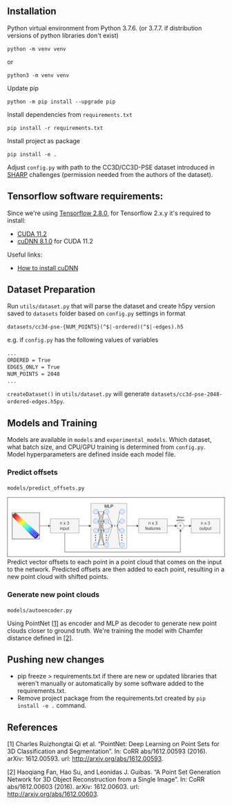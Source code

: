 ## Installation
Python virtual environment from 
Python 3.7.6. (or 3.7.7. if distribution versions of python libraries don't exist)
```
python -m venv venv
```
or
```
python3 -m venv venv
```
Update pip
```
python -m pip install --upgrade pip
```
Install dependencies from `requirements.txt`
```
pip install -r requirements.txt
```
Install project as package
```
pip install -e .
```
Adjust `config.py` with path to the CC3D/CC3D-PSE dataset introduced in 
<a href="https://cvi2.uni.lu/sharp2022">SHARP</a> challenges (permission
needed from the authors of the dataset).

## Tensorflow software requirements:
Since we're using <a href="https://www.tensorflow.org/install/pip">Tensorflow 2.8.0</a>,
for Tensorflow 2.x.y it's required to install:
- <a href="https://developer.nvidia.com/cuda-11.2.0-download-archive">CUDA 11.2</a>
- <a href="https://developer.nvidia.com/rdp/cudnn-archive">cuDNN 8.1.0</a> for CUDA 11.2

Useful links:
- <a href="https://docs.nvidia.com/deeplearning/cudnn/install-guide/index.html">How to install cuDNN</a>

## Dataset Preparation
Run `utils/dataset.py` that will parse the dataset and create h5py version 
saved to `datasets` folder based on `config.py` settings in format
```
datasets/cc3d-pse-{NUM_POINTS}(^$|-ordered)(^$|-edges).h5
```
e.g. if `config.py` has the following values of variables
```
...
ORDERED = True
EDGES_ONLY = True
NUM_POINTS = 2048
...
```
`createDataset()` in `utils/dataset.py` will generate 
`datasets/cc3d-pse-2048-ordered-edges.h5py`.

## Models and Training
Models are available in `models` and `experimental_models`. Which dataset, what batch size, and CPU/GPU
training is determined from `config.py`. Model hyperparameters are defined inside each model file.

### Predict offsets
`models/predict_offsets.py`

![alt text](figures/predicting_offsets_architecture.png)
Predict vector offsets to each point in a point cloud that comes on the 
input to the network.
Predicted offsets are then added to each point, resulting in a new point
cloud with shifted points.

### Generate new point clouds
`models/autoencoder.py`

Using PointNet [[1]](#1) as encoder and MLP as decoder to generate 
new point clouds closer to ground truth. We're training the model with Chamfer
distance defined in [[2]](#2).

## Pushing new changes
- pip freeze > requirements.txt if there are new or updated libraries that weren't manually or
automatically by some software added to the requirements.txt.
- Remove project package from the requirements.txt created by `pip install -e .` command.

## References
<a id="1">[1]</a>
Charles Ruizhongtai Qi et al. “PointNet: Deep Learning on Point Sets for 
3D Classification and Segmentation”. In: CoRR abs/1612.00593 (2016).
arXiv: 1612.00593. url: http://arxiv.org/abs/1612.00593.

<a id="2">[2]</a>
Haoqiang Fan, Hao Su, and Leonidas J. Guibas. “A Point Set Generation Network for
3D Object Reconstruction from a Single Image”. In: CoRR abs/1612.00603 (2016).
arXiv: 1612.00603. url: http://arxiv.org/abs/1612.00603.